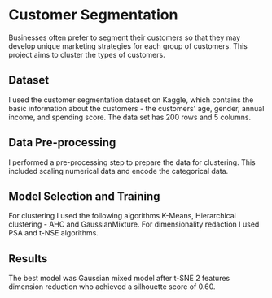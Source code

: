 # Customer Segmentation

Businesses often prefer to segment their customers so that they may develop unique marketing strategies for each group of customers.
This project aims to cluster the types of customers.

## Dataset

I used the customer segmentation dataset on Kaggle, which contains the basic information about the customers - the customers' age, gender, annual income, 
and spending score. The data set has 200 rows and 5 columns.

## Data Pre-processing

I performed a pre-processing step to prepare the data for clustering. This included scaling numerical data and encode the categorical data.

## Model Selection and Training

For clustering I used the following algorithms K-Means, Hierarchical clustering - AHC and GaussianMixture.
For dimensionality redaction I used PSA and t-NSE algorithms.


## Results

The best model was Gaussian mixed model after t-SNE 2 features dimension reduction who achieved a silhouette score of 0.60.
